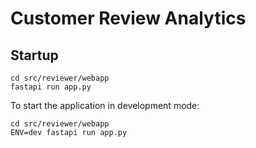 # Customer Review Analytics

## Startup

```shell
cd src/reviewer/webapp
fastapi run app.py
```

To start the application in development mode:
```
cd src/reviewer/webapp
ENV=dev fastapi run app.py
```
